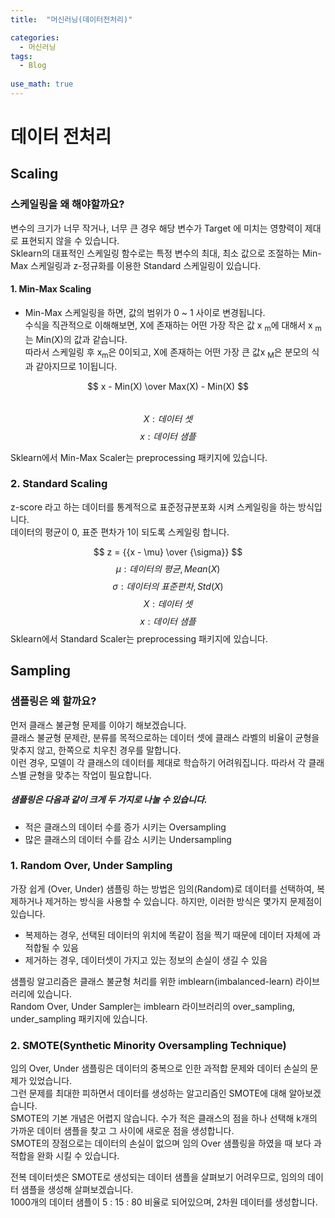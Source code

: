 ```yaml
---
title:  "머신러닝(데이터전처리)"

categories:
  - 머신러닝
tags:
  - Blog
  
use_math: true
---
```



# 데이터 전처리

## Scaling
### 스케일링을 왜 해야할까요?
변수의 크기가 너무 작거나, 너무 큰 경우 해당 변수가 Target 에 미치는 영향력이 제대로 표현되지 않을 수 있습니다.<br>
Sklearn의 대표적인 스케일링 함수로는 특정 변수의 최대, 최소 값으로 조절하는 Min-Max 스케일링과 z-정규화를 이용한 Standard 스케일링이 있습니다.
#### 1. Min-Max Scaling
- Min-Max 스케일링을 하면, 값의 범위가 0 ~ 1 사이로 변경됩니다. <br> 
수식을 직관적으로 이해해보면, X에 존재하는 어떤 가장 작은 값 x <sub>m</sub>에 대해서 x <sub>m</sub>는 Min(X)의 값과 같습니다. <br>
따라서 스케일링 후 x<sub>m</sub>은 0이되고, X에 존재하는 어떤 가장 큰 값x <sub>M</sub>은 분모의 식과 같아지므로 1이됩니다.

$$ x - Min(X) \over Max(X) - Min(X) $$<br>
$$X : 데이터\ 셋 $$
$$ x : 데이터\ 샘플 $$ 

Sklearn에서 Min-Max Scaler는 preprocessing 패키지에 있습니다.

### 2. Standard Scaling
z-score 라고 하는 데이터를 통계적으로 표준정규분포화 시켜 스케일링을 하는 방식입니다.<br>
데이터의 평균이 0, 표준 편차가 1이 되도록 스케일링 합니다.

$$ z = {{x - \mu} \over {\sigma}} $$
$$ \mu : 데이터의\ 평균, Mean(X) $$
$$ \sigma : 데이터의\ 표준편차, Std(X)$$
$$ X : 데이터\ 셋 $$
$$ x : 데이터\ 샘플 $$
Sklearn에서 Standard Scaler는 preprocessing 패키지에 있습니다.


## Sampling
### 샘플링은 왜 할까요?
먼저 클래스 불균형 문제를 이야기 해보겠습니다. <br> 
클래스 불균형 문제란, 분류를 목적으로하는 데이터 셋에 클래스 라벨의 비율이 균형을 맞추지 않고, 한쪽으로 치우친 경우를 말합니다. <br>
이런 경우, 모델이 각 클래스의 데이터를 제대로 학습하기 어려워집니다. 따라서 각 클래스별 균형을 맞추는 작업이 필요합니다.<br>
##### 샘플링은 다음과 같이 크게 두 가지로 나눌 수 있습니다.
* 적은 클래스의 데이터 수를 증가 시키는 Oversampling
* 많은 클래스의 데이터 수를 감소 시키는 Undersampling

### 1. Random Over, Under Sampling
가장 쉽게 (Over, Under) 샘플링 하는 방법은 임의(Random)로 데이터를 선택하여, 복제하거나 제거하는 방식을 사용할 수 있습니다.
하지만, 이러한 방식은 몇가지 문제점이 있습니다. 
* 복제하는 경우, 선택된 데이터의 위치에 똑같이 점을 찍기 때문에 데이터 자체에 과적합될 수 있음
* 제거하는 경우, 데이터셋이 가지고 있는 정보의 손실이 생길 수 있음

샘플링 알고리즘은 클래스 불균형 처리를 위한 imblearn(imbalanced-learn) 라이브러리에 있습니다.<br>
Random Over, Under Sampler는 imblearn 라이브러리의 over_sampling, under_sampling 패키지에 있습니다.


### 2. SMOTE(Synthetic Minority Oversampling Technique)
임의 Over, Under 샘플링은 데이터의 중복으로 인한 과적합 문제와 데이터 손실의 문제가 있었습니다.<br>
그런 문제를 최대한 피하면서 데이터를 생성하는 알고리즘인 SMOTE에 대해 알아보겠습니다. <br>
SMOTE의 기본 개념은 어렵지 않습니다. 수가 적은 클래스의 점을 하나 선택해 k개의 가까운 데이터 샘플을 찾고 그 사이에 새로운 점을 생성합니다.<br>
SMOTE의 장점으로는 데이터의 손실이 없으며 임의 Over 샘플링을 하였을 때 보다 과적합을 완화 시킬 수 있습니다.<br>

전복 데이터셋은 SMOTE로 생성되는 데이터 샘플을 살펴보기 어려우므로, 임의의 데이터 샘플을 생성해 살펴보겠습니다.<br>
1000개의 데이터 샘플이 5 : 15 : 80 비율로 되어있으며, 2차원 데이터를 생성합니다. 



